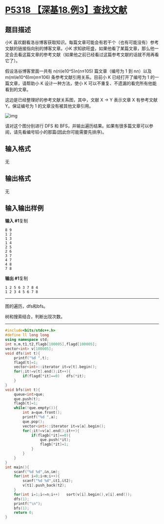 # [P5318 【深基18.例3】查找文献](https://www.luogu.com.cn/problem/P5318)

## 题目描述

小K 喜欢翻看洛谷博客获取知识。每篇文章可能会有若干个（也有可能没有）参考文献的链接指向别的博客文章。小K 求知欲旺盛，如果他看了某篇文章，那么他一定会去看这篇文章的参考文献（如果他之前已经看过这篇参考文献的话就不用再看它了）。

假设洛谷博客里面一共有 n(n\le10^5)*n*(*n*≤105) 篇文章（编号为 1 到 n*n*）以及 m(m\le10^6)*m*(*m*≤106) 条参考文献引用关系。目前小 K 已经打开了编号为 1 的一篇文章，请帮助小 K 设计一种方法，使小 K 可以不重复、不遗漏的看完所有他能看到的文章。

这边是已经整理好的参考文献关系图，其中，文献 X → Y 表示文章 X 有参考文献 Y。保证编号为 1 的文章没有被其他文章引用。

![img](https://cdn.luogu.com.cn/upload/image_hosting/f4n4tlhi.png)

请对这个图分别进行 DFS 和 BFS，并输出遍历结果。如果有很多篇文章可以参阅，请先看编号较小的那篇(因此你可能需要先排序)。

## 输入格式

无

## 输出格式

无

## 输入输出样例

**输入 #1**复制

```
8 9
1 2
1 3
1 4
2 5
2 6
3 7
4 7
4 8
7 8
```

**输出 #1**复制

```
1 2 5 6 3 7 8 4 
1 2 3 4 5 6 7 8 
```



***

图的遍历，dfs和bfs。

树和搜索结合，判断出现次数。

***



```c++
#include<bits/stdc++.h>
#define ll long long
using namespace std;
int n,m,t1,t2,flagb[100005],flagd[100005];
vector<int> v[100005];
void dfs(int t){
	printf("%d ",t);
	flagd[t]=1;
	vector<int>::iterator it=v[t].begin();
	for(;it!=v[t].end();it++){
		if(flagd[*it]==0)	dfs(*it);
	}
}
void bfs(int t){
	queue<int>que;
	que.push(t);
	flagb[t]=1;
	while(!que.empty()){
		int a=que.front();
		printf("%d ",a);
		que.pop();
		vector<int>::iterator it=v[a].begin();
		for(;it!=v[a].end();it++){
			if(flagb[*it]==0){
				que.push(*it);
				flagb[*it]=1;
			}
		}
	}
}
int main(){
	scanf("%d %d",&n,&m);
	for(int i=0;i<m;i++){
		scanf("%d %d",&t1,&t2);
		v[t1].push_back(t2);
	}
	for(int i=1;i<=n;i++)	sort(v[i].begin(),v[i].end());
	dfs(1); 
	printf("\n");
	bfs(1);
	return 0;
}
```

